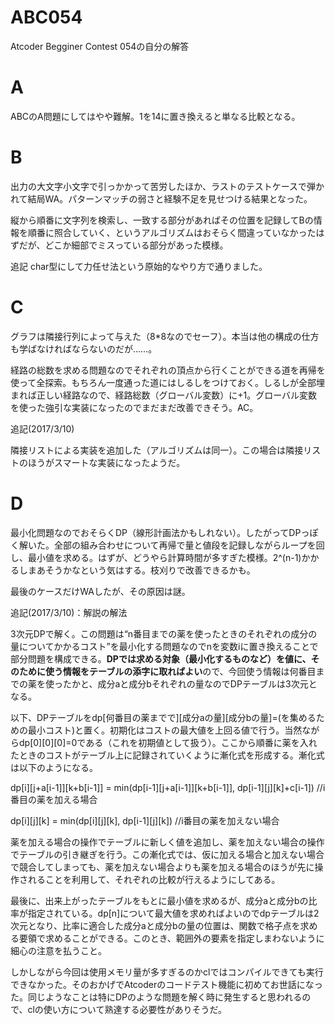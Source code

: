 # ABC054
Atcoder Begginer Contest 054の自分の解答
# A
ABCのA問題にしてはやや難解。1を14に置き換えると単なる比較となる。
# B
出力の大文字小文字で引っかかって苦労したほか、ラストのテストケースで弾かれて結局WA。パターンマッチの弱さと経験不足を見せつける結果となった。

縦から順番に文字列を検索し、一致する部分があればその位置を記録してBの情報を順番に照合していく、というアルゴリズムはおそらく間違っていなかったはずだが、どこか細部でミスっている部分があった模様。

追記
char型にして力任せ法という原始的なやり方で通りました。
# C
グラフは隣接行列によって与えた（8\*8なのでセーフ）。本当は他の構成の仕方も学ばなければならないのだが……。

経路の総数を求める問題なのでそれぞれの頂点から行くことができる道を再帰を使って全探索。もちろん一度通った道にはしるしをつけておく。しるしが全部埋まれば正しい経路なので、経路総数（グローバル変数）に+1。グローバル変数を使った強引な実装になったのでまだまだ改善できそう。AC。

追記(2017/3/10)

隣接リストによる実装を追加した（アルゴリズムは同一）。この場合は隣接リストのほうがスマートな実装になったようだ。
# D
最小化問題なのでおそらくDP（線形計画法かもしれない）。したがってDPっぽく解いた。全部の組み合わせについて再帰で量と値段を記録しながらループを回し、最小値を求める。はずが、どうやら計算時間が多すぎた模様。2^(n-1)かかるしまあそうかなという気はする。枝刈りで改善できるかも。

最後のケースだけWAしたが、その原因は謎。

追記(2017/3/10)：解説の解法

3次元DPで解く。この問題は“n番目までの薬を使ったときのそれぞれの成分の量についてかかるコスト”を最小化する問題なのでnを変数iに置き換えることで部分問題を構成できる。**DPでは求める対象（最小化するものなど）を値に、そのために使う情報をテーブルの添字に取ればよい**ので、今回使う情報は何番目までの薬を使ったかと、成分aと成分bそれぞれの量なのでDPテーブルは3次元となる。

以下、DPテーブルをdp\[何番目の薬までで]\[成分aの量]\[成分bの量]=(を集めるための最小コスト)と置く。初期化はコストの最大値を上回る値で行う。当然ながらdp\[0]\[0]\[0]=0である（これを初期値として扱う）。ここから順番に薬を入れたときのコストがテーブル上に記録されていくように漸化式を形成する。漸化式は以下のようになる。

dp\[i]\[j+a\[i-1]]\[k+b\[i-1]] = min(dp\[i-1]\[j+a\[i-1]]\[k+b\[i-1]], dp\[i-1]\[j]\[k]+c\[i-1]) //i番目の薬を加える場合

dp\[i]\[j]\[k] = min(dp\[i]\[j]\[k], dp\[i-1]\[j]\[k]) //i番目の薬を加えない場合

薬を加える場合の操作でテーブルに新しく値を追加し、薬を加えない場合の操作でテーブルの引き継ぎを行う。この漸化式では、仮に加える場合と加えない場合で競合してしまっても、薬を加えない場合よりも薬を加える場合のほうが先に操作されることを利用して、それぞれの比較が行えるようにしてある。

最後に、出来上がったテーブルをもとに最小値を求めるが、成分aと成分bの比率が指定されている。dp\[n]について最大値を求めればよいのでdpテーブルは2次元となり、比率に適合した成分aと成分bの量の位置は、関数で格子点を求める要領で求めることができる。このとき、範囲外の要素を指定しまわないように細心の注意を払うこと。

しかしながら今回は使用メモリ量が多すぎるのかclではコンパイルできても実行できなかった。そのおかげでAtcoderのコードテスト機能に初めてお世話になった。同じようなことは特にDPのような問題を解く時に発生すると思われるので、clの使い方について熟達する必要性がありそうだ。
